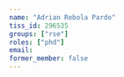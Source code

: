 ```yaml
---
name: "Adrian Rebola Pardo"
tiss_id: 296535
groups: ["rse"]
roles: ["phd"]
email:
former_member: false
---
```


<!--
Your custom content goes here.
-->